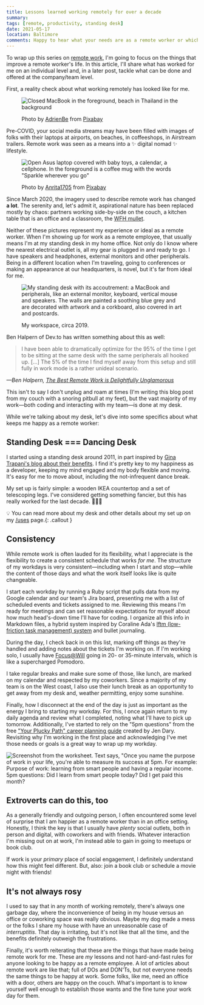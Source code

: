 ```yaml
---
title: Lessons learned working remotely for over a decade
summary:
tags: [remote, productivity, standing desk]
date: 2021-05-17
location: Baltimore
comments: Happy to hear what your needs are as a remote worker or which standard DO or DON'T doesn't apply to your experiences.
---
```


To wrap up this series on [remote work](/tags/remote/), I'm going to focus on the things that improve a remote worker's life. In this article, I'll share what has worked for me on an individual level and, in a later post, tackle what can be done and offered at the company/team level.

First, a reality check about what working remotely has looked like for me.

<figure>

![Closed MacBook in the foreground, beach in Thailand in the background](/assets/img/blog/2021/digital-nomad.jpg)

  <figcaption>Photo by <a href="https://pixabay.com/users/adrienbe-4716569/?utm_source=link-attribution&amp;utm_medium=referral&amp;utm_campaign=image&amp;utm_content=2113685">AdrienBe</a> from <a href="https://pixabay.com/?utm_source=link-attribution&amp;utm_medium=referral&amp;utm_campaign=image&amp;utm_content=2113685">Pixabay</a>
</figcaption>
</figure>

Pre-COVID, your social media streams may have been filled with images of folks with their laptops at airports, on beaches, in coffeeshops, in Airstream trailers. Remote work was seen as a means into a ✨ digital nomad ✨ lifestyle.

<figure class="img-right">

![Open Asus laptop covered with baby toys, a calendar, a cellphone. In the foreground is a coffee mug with the words "Sparkle wherever you go"](/assets/img/blog/2021/wfh.jpg)

  <figcaption>Photo by <a href="https://pixabay.com/users/anrita1705-11109462/?utm_source=link-attribution&amp;utm_medium=referral&amp;utm_campaign=image&amp;utm_content=5333802">Anrita1705</a> from <a href="https://pixabay.com/?utm_source=link-attribution&amp;utm_medium=referral&amp;utm_campaign=image&amp;utm_content=5333802">Pixabay</a></figcaption>
</figure>

Since March 2020, the imagery used to describe remote work has changed **a lot**. The serenity and, let's admit it, aspirational nature has been replaced mostly by chaos: partners working side-by-side on the couch, a kitchen table that is an office and a classroom, the [WFH mullet](https://www.instagram.com/p/B9-l99cpxyu/).

Neither of these pictures represent my experience or ideal as a remote worker. When I'm showing up for work as a remote employee, that usually means I'm at my standing desk in my home office. Not only do I know where the nearest electrical outlet is, all my gear is plugged in and ready to go. I have speakers and headphones, external monitors and other peripherals. Being in a different location when I'm traveling, going to conferences or making an appearance at our headquarters, is novel, but it's far from ideal for me.

<figure>

![My standing desk with its accoutrement: a MacBook and peripherals, like an external monitor, keyboard, vertical mouse and speakers. The walls are painted a soothing blue grey and are decorated with artwork and a corkboard, also covered in art and postcards.](/assets/img/blog/2021/home-office.jpeg)

<figcaption>My workspace, circa 2019.</figcaption>
</figure>

Ben Halpern of Dev.to has written something about this as well:

> I have been able to dramatically optimize for the 95% of the time I get to be sitting at the same desk with the same peripherals all hooked up. [...] The 5% of the time I find myself away from this setup and still fully in work mode is a rather unideal scenario.

<cite>&mdash;Ben Halpern, [The Best Remote Work is Delightfully Unglamorous](https://dev.to/ben/the-best-remote-work-is-delightfully-unglamorous-4h5f)</cite>

This isn't to say I don't unplug and roam at times (I'm writing this blog post from my couch with a snoring pitbull at my feet), but the vast majority of my work&mdash;both coding and interacting with my team&mdash;is done at my desk.

While we're talking about my desk, let's dive into some specifics about what keeps me happy as a remote worker:

## Standing Desk === Dancing Desk

I started using a standing desk around 2011, in part inspired by [Gina Trapani's blog about their benefits](https://lifehacker.com/why-and-how-i-switched-to-a-standing-desk-5735528). I find it's pretty key to my happiness as a developer, keeping my mind engaged and my body flexible and moving. It's easy for me to move about, including the not-infrequent dance break.

My set up is fairly simple: a wooden IKEA countertop and a set of telescoping legs. I've considered getting something fancier, but this has really worked for the last decade. 🤷🏻‍♀️

💡 You can read more about my desk and other details about my set up on my [/uses](/uses) page.{: .callout }

## Consistency

While remote work is often lauded for its flexibility, what I appreciate is the flexibility to create a consistent schedule that works _for me_. The structure of my workdays is very consistent&mdash;including when I start and stop&mdash;while the content of those days and what the work itself looks like is quite changeable.

I start each workday by running a Ruby script that pulls data from my Google calendar and our team's Jira board, presenting me with a list of scheduled events and tickets assigned to me. Reviewing this means I'm ready for meetings and can set reasonable expectations for myself about how much head's-down time I'll have for coding. I organize all this info in Markdown files, a hybrid system inspired by Coraline Ada's [lftm (low-friction task management) system](https://github.com/CoralineAda/lftm) and bullet journaling.

During the day, I check back in on this list, marking off things as they're handled and adding notes about the tickets I'm working on. If I'm working solo, I usually have [Focus@Will](https://www.focusatwill.com/) going in 20- or 35-minute intervals, which is like a supercharged Pomodoro.

I take regular breaks and make sure some of those, like lunch, are marked on my calendar and respected by my coworkers. Since a majority of my team is on the West coast, I also use their lunch break as an opportunity to get away from my desk and, weather permitting, enjoy some sunshine.

Finally, how I disconnect at the end of the day is just as important as the energy I bring to starting my workday. For this, I once again return to my daily agenda and review what I completed, noting what I'll have to pick up tomorrow. Additionally, I've started to rely on the "5pm questions" from the free ["Your Plucky Path" career planning guide](https://shop.beplucky.com/products/my-plucky-path-a-free-career-planning-guide-for-2021) created by Jen Dary. Revisiting why I'm working in the first place and acknowledging I've met those needs or goals is a great way to wrap up my workday.

![Screenshot from the worksheet. Text says, "Once you name the purpose of work in your life, you're able to measure its success at 5pm. For example: Purpose of work: learning from smart people and having a regular income. 5pm questions: Did I learn from smart people today? Did I get paid this month?](/assets/img/blog/2021/works-purpose.png)

## Extroverts can do this, too

As a generally friendly and outgoing person, I often encountered some level of surprise that I am happier as a remote worker than in an office setting. Honestly, I think the key is that I usually have _plenty_ social outlets, both in person and digital, with coworkers and with friends. Whatever interaction I'm missing out on at work, I'm instead able to gain in going to meetups or book club.

If work is your _primary_ place of social engagement, I definitely understand how this might feel different. But, also: join a book club or schedule a movie night with friends!

## It's not always rosy

I used to say that in any month of working remotely, there's always one garbage day, where the inconvenience of being in my house versus an office or coworking space was really obvious. Maybe my dog made a mess or the folks I share my house with have an unreasonable case of _interruptitis_. That day is irritating, but it's not like that all the time, and the benefits definitely outweigh the frustrations.

Finally, it's worth reiterating that these are the things that have made being remote work for me. These are _my_ lessons and not hard-and-fast rules for anyone looking to be happy as a remote employee. A lot of articles about remote work are like that; full of DOs and DON'Ts, but not everyone needs the same things to be happy at work. Some folks, like me, need an office with a door, others are happy on the couch. What's important is to know yourself well enough to establish those wants and the fine tune your work day for them.
